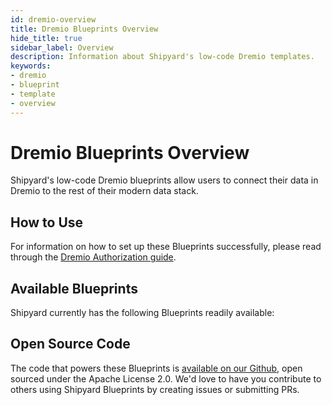 ```yaml
---
id: dremio-overview
title: Dremio Blueprints Overview
hide_title: true
sidebar_label: Overview
description: Information about Shipyard's low-code Dremio templates.
keywords:
- dremio
- blueprint
- template
- overview
---
```


# Dremio Blueprints Overview

Shipyard's low-code Dremio blueprints allow users to connect their data in Dremio to the rest of their modern data stack.

## How to Use
For information on how to set up these Blueprints successfully, please read through the [Dremio Authorization guide](dremio-authorization.md).

## Available Blueprints
Shipyard currently has the following Blueprints readily available: 

## Open Source Code
The code that powers these Blueprints is [available on our Github](https://www.shipyardapp.com/docs/blueprint-library/dremio/dremio-overview/), open sourced under the Apache License 2.0. We'd love to have you contribute to others using Shipyard Blueprints by creating issues or submitting PRs.
